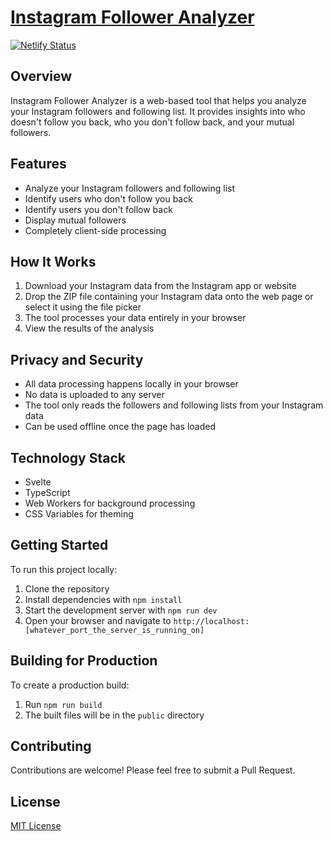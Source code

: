 # [Instagram Follower Analyzer](https://instadiff.netlify.app/)

[![Netlify Status](https://api.netlify.com/api/v1/badges/482c1013-50da-4c8f-92b1-5a9ece798e31/deploy-status)](https://app.netlify.com/sites/instadiff/deploys)

## Overview

Instagram Follower Analyzer is a web-based tool that helps you analyze your Instagram followers and following list. It provides insights into who doesn't follow you back, who you don't follow back, and your mutual followers.

## Features

- Analyze your Instagram followers and following list
- Identify users who don't follow you back
- Identify users you don't follow back
- Display mutual followers
- Completely client-side processing

## How It Works

1. Download your Instagram data from the Instagram app or website
2. Drop the ZIP file containing your Instagram data onto the web page or select it using the file picker
3. The tool processes your data entirely in your browser
4. View the results of the analysis

## Privacy and Security

- All data processing happens locally in your browser
- No data is uploaded to any server
- The tool only reads the followers and following lists from your Instagram data
- Can be used offline once the page has loaded

## Technology Stack

- Svelte
- TypeScript
- Web Workers for background processing
- CSS Variables for theming

## Getting Started

To run this project locally:

1. Clone the repository
2. Install dependencies with `npm install`
3. Start the development server with `npm run dev`
4. Open your browser and navigate to `http://localhost:[whatever_port_the_server_is_running_on]`

## Building for Production

To create a production build:

1. Run `npm run build`
2. The built files will be in the `public` directory

## Contributing

Contributions are welcome! Please feel free to submit a Pull Request.

## License

[MIT License](LICENSE)
